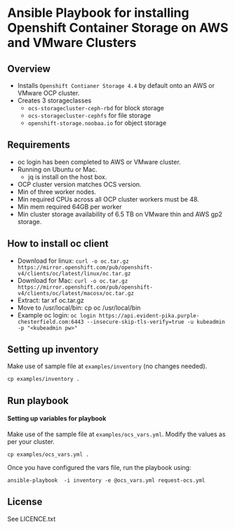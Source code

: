 # Ansible Playbook for installing Openshift Container Storage on AWS and VMware Clusters

## Overview


- Installs `Openshift Contianer Storage 4.4` by default onto an AWS or VMware OCP cluster.
- Creates 3 storageclasses
   - `ocs-storagecluster-ceph-rbd` for block storage
   - `ocs-storagecluster-cephfs` for file storage
   - `openshift-storage.noobaa.io` for object storage


## Requirements

  - oc login has been completed to AWS or VMware cluster.
  - Running on Ubuntu or Mac.
    - jq is install on the host box.
  - OCP cluster version matches OCS version.
  - Min of three worker nodes.
  - Min required CPUs across all OCP cluster workers must be 48.
  - Min mem required 64GB per worker
  - Min cluster storage availability of 6.5 TB on VMware thin and AWS gp2 storage.

## How to install oc client

  - Download for linux: `curl -o oc.tar.gz https://mirror.openshift.com/pub/openshift-v4/clients/oc/latest/linux/oc.tar.gz`
  - Download for Mac: `curl -o oc.tar.gz https://mirror.openshift.com/pub/openshift-v4/clients/oc/latest/macosx/oc.tar.gz`
  - Extract: tar xf oc.tar.gz
  - Move to /usr/local/bin: cp oc /usr/local/bin
  - Example oc login: `oc login https://api.evident-pika.purple-chesterfield.com:6443 --insecure-skip-tls-verify=true -u kubeadmin -p "<kubeadmin pw>"`


## Setting up inventory

Make use of sample file at `examples/inventory` (no changes needed).

```
cp examples/inventory .
```

## Run playbook

#### Setting up variables for playbook

Make use of the sample file at `examples/ocs_vars.yml`. Modify the values as per your cluster.

```
cp examples/ocs_vars.yml .
```

Once you have configured the vars file, run the playbook using:

```
ansible-playbook  -i inventory -e @ocs_vars.yml request-ocs.yml
```

License
-------

See LICENCE.txt
